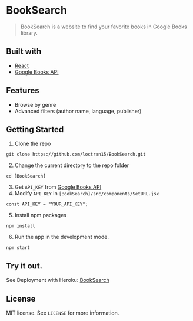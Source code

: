 <h1>BookSearch</h1>

> BookSearch is a website to find your favorite books in Google Books library.


## Built with

- [React](https://github.com/facebook/react)
- [Google Books API](https://developers.google.com/books/docs/v1/getting_started)

## Features

- Browse by genre
- Advanced filters (author name, language, publisher)

## Getting Started

1. Clone the repo

```shell
git clone https://github.com/loctran15/BookSearch.git
```

2.  Change the current directory to the repo folder

```shell
cd [BookSearch]
```

3. Get `API_KEY` from [Google Books API](https://developers.google.com/books/docs/v1/getting_started)
4. Modify `API_KEY` in `[BookSearch]/src/components/SetURL.jsx`

```shell
const API_KEY = "YOUR_API_KEY";
```

5. Install npm packages

```shell
npm install
```

6. Run the app in the development mode.

```shell
npm start
```

## Try it out.

See Deployment with Heroku: [BookSearch](https://BookSearch-react.herokuapp.com/)

## License

MIT license. See `LICENSE` for more information.
